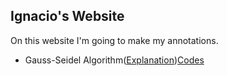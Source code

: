 ## Ignacio's Website

On this website I'm going to make my annotations. 

+ Gauss-Seidel Algorithm([Explanation](https://github.com/ignacio3009/ignacio3009.github.io/blob/master/Gauss-Seidel))[Codes](https://github.com/ignacio3009/Gauss-Seidel)
